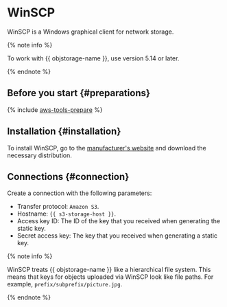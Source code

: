 # WinSCP

WinSCP is a Windows graphical client for network storage.

{% note info %}

To work with {{ objstorage-name }}, use version 5.14 or later.

{% endnote %}

## Before you start {#preparations}

{% include [aws-tools-prepare](../../_includes/aws-tools/aws-tools-prepare.md) %}

## Installation {#installation}

To install WinSCP, go to the [manufacturer's website](https://winscp.net) and download the necessary distribution.

## Connections {#connection}

Create a connection with the following parameters:

  - Transfer protocol: `Amazon S3`.
  - Hostname: `{{ s3-storage-host }}`.
  - Access key ID: The ID of the key that you received when generating the static key.
  - Secret access key: The key that you received when generating a static key.

{% note info %}

WinSCP treats {{ objstorage-name }} like a hierarchical file system. This means that keys for objects uploaded via WinSCP look like file paths. For example, `prefix/subprefix/picture.jpg`.

{% endnote %}

